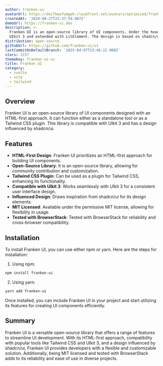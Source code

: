 ```yaml
---
author: franken-ui
avatarUrl: https://deifkwefumgah.cloudfront.net/avatars/optimized/franken-ui-ui-avatar-128.webp
createdAt: '2024-08-27T23:37:59.987Z'
demoUrl: https://franken-ui.dev
description: >-
  Franken UI is an open-source library of UI components. Under the hood, it uses
  UIkit 3 and extended with LitElement. The design is based on shadcn/ui.
distribution: open-source
githubUrl: https://github.com/franken-ui/ui
lastCommitOnDefaultBranch: '2025-04-07T23:40:22.000Z'
stars: 2157
themeKey: franken-ui-ui
title: Franken UI
category:
  - svelte
  - vite
  - tailwind
---
```

## Overview
Franken UI is an open-source library of UI components designed with an HTML-first approach. It can function either as a standalone tool or as a Tailwind CSS plugin. This library is compatible with UIkit 3 and has a design influenced by shadcn/ui.

## Features
- **HTML-First Design**: Franken UI prioritizes an HTML-first approach for building UI components.
- **Open-Source Library**: It is an open-source library, allowing for community contribution and customization.
- **Tailwind CSS Plugin**: Can be used as a plugin for Tailwind CSS, enhancing its functionality.
- **Compatible with UIkit 3**: Works seamlessly with UIkit 3 for a consistent user interface design.
- **Influenced Design**: Draws inspiration from shadcn/ui for its design elements.
- **MIT Licensed**: Available under the permissive MIT license, allowing for flexibility in usage.
- **Tested with BrowserStack**: Tested with BrowserStack for reliability and cross-browser compatibility.

## Installation
To install Franken UI, you can use either npm or yarn. Here are the steps for installation:

1. Using npm:
```bash
npm install franken-ui
```

2. Using yarn:
```bash
yarn add franken-ui
```

Once installed, you can include Franken UI in your project and start utilizing its features for creating UI components efficiently.

## Summary
Franken UI is a versatile open-source library that offers a range of features to streamline UI development. With its HTML-first approach, compatibility with popular tools like Tailwind CSS and UIkit 3, and a design influenced by shadcn/ui, Franken UI provides developers with a flexible and customizable solution. Additionally, being MIT licensed and tested with BrowserStack adds to its reliability and ease of use in diverse projects.